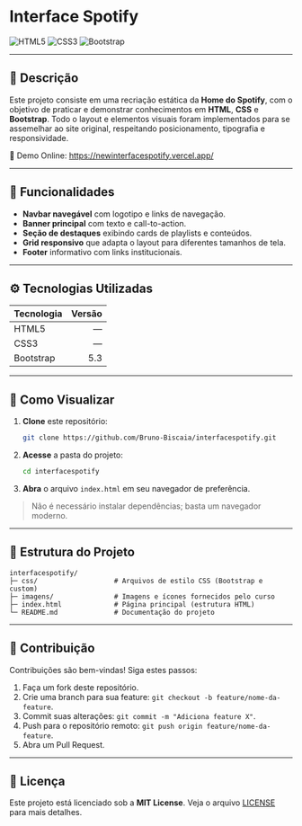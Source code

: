 # Interface Spotify

![HTML5](https://img.shields.io/badge/HTML5-%2F-orange?logo=html5) ![CSS3](https://img.shields.io/badge/CSS3-%2F-blue?logo=css3) ![Bootstrap](https://img.shields.io/badge/Bootstrap-5.3-purple?logo=bootstrap\&logoColor=white)

---

## 📖 Descrição

Este projeto consiste em uma recriação estática da **Home do Spotify**, com o objetivo de praticar e demonstrar conhecimentos em **HTML**, **CSS** e **Bootstrap**. Todo o layout e elementos visuais foram implementados para se assemelhar ao site original, respeitando posicionamento, tipografia e responsividade.

🔗 Demo Online: https://newinterfacespotify.vercel.app/

---

## 🎯 Funcionalidades

* **Navbar navegável** com logotipo e links de navegação.
* **Banner principal** com texto e call-to-action.
* **Seção de destaques** exibindo cards de playlists e conteúdos.
* **Grid responsivo** que adapta o layout para diferentes tamanhos de tela.
* **Footer** informativo com links institucionais.

---

## ⚙️ Tecnologias Utilizadas

| Tecnologia | Versão |
| ---------- | -----: |
| HTML5      |      — |
| CSS3       |      — |
| Bootstrap  |    5.3 |

---

## 🚀 Como Visualizar

1. **Clone** este repositório:

   ```bash
   git clone https://github.com/Bruno-Biscaia/interfacespotify.git
   ```
2. **Acesse** a pasta do projeto:

   ```bash
   cd interfacespotify
   ```
3. **Abra** o arquivo `index.html` em seu navegador de preferência.

> Não é necessário instalar dependências; basta um navegador moderno.

---

## 📂 Estrutura do Projeto

```plaintext
interfacespotify/
├─ css/                   # Arquivos de estilo CSS (Bootstrap e custom)
├─ imagens/               # Imagens e ícones fornecidos pelo curso
├─ index.html             # Página principal (estrutura HTML)
└─ README.md              # Documentação do projeto
```

---

## 🤝 Contribuição

Contribuições são bem-vindas! Siga estes passos:

1. Faça um fork deste repositório.
2. Crie uma branch para sua feature: `git checkout -b feature/nome-da-feature`.
3. Commit suas alterações: `git commit -m "Adiciona feature X"`.
4. Push para o repositório remoto: `git push origin feature/nome-da-feature`.
5. Abra um Pull Request.

---

## 📜 Licença

Este projeto está licenciado sob a **MIT License**. Veja o arquivo [LICENSE](LICENSE) para mais detalhes.
